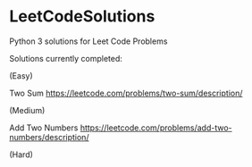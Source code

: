 # LeetCodeSolutions
Python 3 solutions for Leet Code Problems

Solutions currently completed:

(Easy)

Two Sum https://leetcode.com/problems/two-sum/description/
 
(Medium)

Add Two Numbers https://leetcode.com/problems/add-two-numbers/description/

(Hard)
